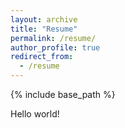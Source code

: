 ```yaml
---
layout: archive
title: "Resume"
permalink: /resume/
author_profile: true
redirect_from:
  - /resume
---
```


{% include base_path %}

Hello world!